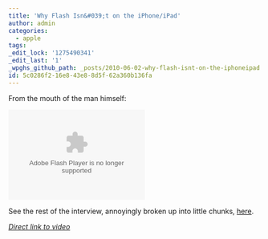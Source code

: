 ```yaml
---
title: 'Why Flash Isn&#039;t on the iPhone/iPad'
author: admin
categories:
  - apple
tags: 
_edit_lock: '1275490341'
_edit_last: '1'
_wpghs_github_path: _posts/2010-06-02-why-flash-isnt-on-the-iphoneipad.md
id: 5c0286f2-16e8-43e8-8d5f-62a360b136fa
---
```

<p>From the mouth of the man himself:</p>
<p><object id="wsj_fp" width="272" height="180"><param name="movie" value="http://s.wsj.net/media/swf/microPlayer.swf"></param><param name="allowFullScreen" value="true"></param><param name="allowscriptaccess" value="always"></param><param name="flashvars" value="videoGUID={E2C4DAF1-23F8-402E-A0DB-4F87D73A49FB}&playerid=4001&plyMediaEnabled=1&configURL=http://wsj.vo.llnwd.net/o28/players/&autoStart=false" base="rtmpt://wsj.fcod.llnwd.net/a1318/o28/video"name="microflashPlayer"></param><embed src="http://s.wsj.net/media/swf/microPlayer.swf" bgcolor="#FFFFFF"flashVars="videoGUID={E2C4DAF1-23F8-402E-A0DB-4F87D73A49FB}&playerid=4001&plyMediaEnabled=1&configURL=http://wsj.vo.llnwd.net/o28/players/&autoStart=false" base="rtmpt://wsj.fcod.llnwd.net/a1318/o28/video" name="microflashPlayer" width="272" height="180" seamlesstabbing="false" type="application/x-shockwave-flash" swLiveConnect="true" pluginspage="http://www.macromedia.com/shockwave/download/index.cgi?P1_Prod_Version=ShockwaveFlash"></embed></object></p>
<p>See the rest of the interview, annoyingly broken up into little chunks, <a href="http://d8.allthingsd.com/speakers/steve-jobs/">here</a>.</p>
<p><em><a href="http://d8.allthingsd.com/20100601/d8-video-steve-jobs-on-flash-adobe-and-other-technology-apple-doesnt-use-anymore/">Direct link to video</a></em></p>
